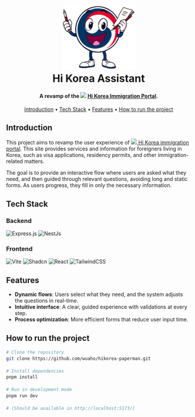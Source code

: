 <h1 align="center" >
  <img src="media/hikorea-mascot.png" alt="HiKorea Mascot" width="200" />
  <br>
  Hi Korea Assistant
  <br>
</h1>
<h4 align="center">A revamp of the <img src="https://cdn-icons-png.flaticon.com/512/197/197582.png" width="15"/> <a href="https://www.hikorea.go.kr/Main.pt" target="_blank">Hi Korea Immigration Portal</a>.</h4>

<p align="center">
  <a href="#introduction">Introduction</a> •
  <a href="#tech-stack">Tech Stack</a> •
  <a href="#features">Features</a> •
  <a href="#how-to-run-the-project">How to run the project</a>
</p>

## Introduction

This project aims to revamp the user experience of [<img src="https://cdn-icons-png.flaticon.com/512/197/197582.png" width="13"/> Hi Korea immigration portal](https://www.hikorea.go.kr/Main.pt). This site provides services and information for foreigners living in Korea, such as visa applications, residency permits, and other immigration-related matters.

The goal is to provide an interactive flow where users are asked what they need, and then guided through relevant questions, avoiding long and static forms. As users progress, they fill in only the necessary information.

## Tech Stack

### Backend

![Express.js](https://img.shields.io/badge/express.js-%23404d59.svg?style=for-the-badge&logo=express&logoColor=%2361DAFB)
![NestJs](https://img.shields.io/badge/-NestJs-ea2845?style=for-the-badge&logo=nestjs&logoColor=white)

### Frontend

![Vite](https://img.shields.io/badge/vite-%23646CFF.svg?style=for-the-badge&logo=vite&logoColor=white)
![Shadcn](https://img.shields.io/badge/shadcn%2Fui-000000?style=for-the-badge&logo=shadcnui&logoColor=white)
![React](https://img.shields.io/badge/react-%2320232a.svg?style=for-the-badge&logo=react&logoColor=%2361DAFB)
![TailwindCSS](https://img.shields.io/badge/tailwindcss-%2338B2AC.svg?style=for-the-badge&logo=tailwind-css&logoColor=white)

## Features

- **Dynamic flows**: Users select what they need, and the system adjusts the questions in real-time.
- **Intuitive interface**: A clear, guided experience with validations at every step.
- **Process optimization**: More efficient forms that reduce user input time.

## How to run the project

```bash
# Clone the repository
git clone https://github.com/wuaho/hikorea-paperman.git

# Install dependencies
pnpm install

# Run in development mode
pnpm run dev

# (Should be available in http://localhost:5173/)
```
